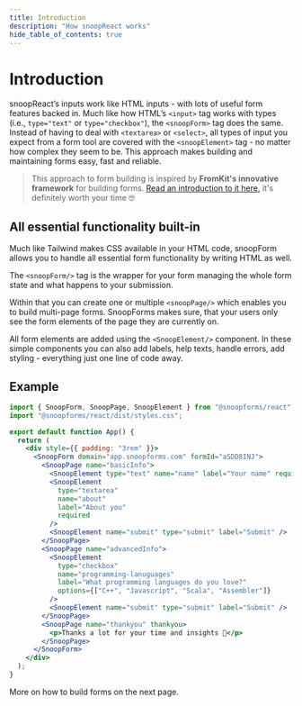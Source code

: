 ```yaml
---
title: Introduction
description: "How snoopReact works"
hide_table_of_contents: true
---
```


# Introduction

snoopReact’s inputs work like HTML inputs - with lots of useful form features backed in. Much like how HTML’s `<input>` tag works with types (i.e., `type="text"` or `type="checkbox"`), the `<snoopForm>` tag does the same. Instead of having to deal with `<textarea>` or `<select>`, all types of input you expect from a form tool are covered with the `<snoopElement>` tag - no matter how complex they seem to be. This approach makes building and maintaining forms easy, fast and reliable.

> This approach to form building is inspired by **FromKit's innovative framework** for building forms. [Read an introduction to it here,](https://dev.to/justinschroeder/introducing-formkit-a-vue-3-form-building-framework-53ji) it's definitely worth your time 🤓

## All essential functionality built-in

Much like Tailwind makes CSS available in your HTML code, snoopForm allows you to handle all essential form functionality by writing HTML as well.

The `<snoopForm/>` tag is the wrapper for your form managing the whole form state and what happens to your submission.

Within that you can create one or multiple `<snoopPage/>` which enables you to build multi-page forms. SnoopForms makes sure, that your users only see the form elements of the page they are currently on.

All form elements are added using the `<SnoopElement/>` component. In these simple components you can also add labels, help texts, handle errors, add styling - everything just one line of code away.

## Example

```jsx
import { SnoopForm, SnoopPage, SnoopElement } from "@snoopforms/react";
import "@snoopforms/react/dist/styles.css";

export default function App() {
  return (
    <div style={{ padding: "3rem" }}>
      <SnoopForm domain="app.snoopforms.com" formId="aSDD8INJ">
        <SnoopPage name="basicInfo">
          <SnoopElement type="text" name="name" label="Your name" required />
          <SnoopElement
            type="textarea"
            name="about"
            label="About you"
            required
          />
          <SnoopElement name="submit" type="submit" label="Submit" />
        </SnoopPage>
        <SnoopPage name="advancedInfo">
          <SnoopElement
            type="checkbox"
            name="programming-lanuguages"
            label="What programming languages do you love?"
            options={["C++", "Javascript", "Scala", "Assembler"]}
          />
          <SnoopElement name="submit" type="submit" label="Submit" />
        </SnoopPage>
        <SnoopPage name="thankyou" thankyou>
          <p>Thanks a lot for your time and insights 🙏</p>
        </SnoopPage>
      </SnoopForm>
    </div>
  );
}
```

More on how to build forms on the next page.
